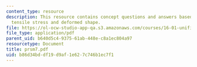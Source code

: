 ```yaml
---
content_type: resource
description: This resource contains concept questions and answers based on maximum
  tensile stress and deformed shape.
file: https://ol-ocw-studio-app-qa.s3.amazonaws.com/courses/16-01-unified-engineering-i-ii-iii-iv-fall-2005-spring-2006/b86d34bddf19d9af1e627c746b1ec7f1_prsm7.pdf
file_type: application/pdf
parent_uid: b640d5c4-9375-61ab-448e-c8a1ec804a97
resourcetype: Document
title: prsm7.pdf
uid: b86d34bd-df19-d9af-1e62-7c746b1ec7f1
---
```

